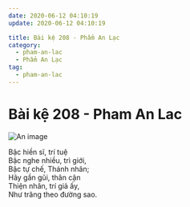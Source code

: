 ```yaml
---
date: 2020-06-12 04:10:19
update: 2020-06-12 04:10:19

title: Bài kệ 208 - Phẩm An Lạc
category:
  - pham-an-lac
  - Phẩm An Lạc
tag:
  - pham-an-lac
---
```


# Bài kệ 208 - Pham An Lac

![An image](/img/pham-an-lac/pham-an-lac-208.jpg)

Bậc hiền sĩ, trí tuệ<br>Bậc nghe nhiều, trì giới,<br>Bậc tự chế, Thánh nhân;<br>Hãy gần gũi, thân cận<br>Thiện nhân, trí giả ấy,<br>Như trăng theo đường sao.<br>
